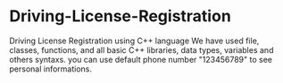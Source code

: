 # Driving-License-Registration
Driving License Registration using C++ language
We have used file, classes, functions, and all basic C++ libraries, data types, variables and others syntaxs.
you can use default phone number "123456789" to see personal informations.
